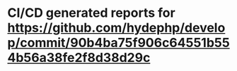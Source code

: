 # CI/CD generated reports for https://github.com/hydephp/develop/commit/90b4ba75f906c64551b554b56a38fe2f8d38d29c
